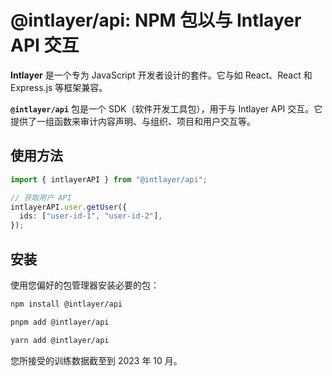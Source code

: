 # @intlayer/api: NPM 包以与 Intlayer API 交互

**Intlayer** 是一个专为 JavaScript 开发者设计的套件。它与如 React、React 和 Express.js 等框架兼容。

**`@intlayer/api`** 包是一个 SDK（软件开发工具包），用于与 Intlayer API 交互。它提供了一组函数来审计内容声明、与组织、项目和用户交互等。

## 使用方法

```ts
import { intlayerAPI } from "@intlayer/api";

// 获取用户 API
intlayerAPI.user.getUser({
  ids: ["user-id-1", "user-id-2"],
});
```

## 安装

使用您偏好的包管理器安装必要的包：

```bash packageManager="npm"
npm install @intlayer/api
```

```bash packageManager="pnpm"
pnpm add @intlayer/api
```

```bash packageManager="yarn"
yarn add @intlayer/api
```

您所接受的训练数据截至到 2023 年 10 月。
